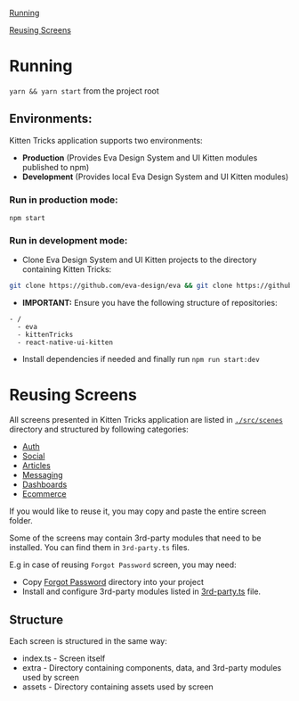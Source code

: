 [Running](#running)

[Reusing Screens](#reusing-screens)

# Running

`yarn && yarn start` from the project root

## Environments:

Kitten Tricks application supports two environments: 

- **Production** (Provides Eva Design System and UI Kitten modules published to npm)
- **Development** (Provides local Eva Design System and UI Kitten modules)

### Run in production mode:

`npm start`

### Run in development mode:

- Clone Eva Design System and UI Kitten projects to the directory containing Kitten Tricks:
```bash
git clone https://github.com/eva-design/eva && git clone https://github.com/akveo/react-native-ui-kitten
```

- **IMPORTANT:** Ensure you have the following structure of repositories:
```
- /
  - eva
  - kittenTricks
  - react-native-ui-kitten
```
- Install dependencies if needed and finally run `npm run start:dev`

# Reusing Screens

All screens presented in Kitten Tricks application are listed in [`./src/scenes`](./src/scenes) directory and structured by following categories: 

- [Auth](./src/scenes/auth)
- [Social](./src/scenes/social)
- [Articles](./src/scenes/articles)
- [Messaging](./src/scenes/messaging)
- [Dashboards](./src/scenes/dashboards)
- [Ecommerce](./src/scenes/ecommerce)

If you would like to reuse it, you may copy and paste the entire screen folder.

Some of the screens may contain 3rd-party modules that need to be installed.
You can find them in `3rd-party.ts` files.

E.g in case of reusing `Forgot Password` screen, you may need:
- Copy [Forgot Password](./src/scenes/auth/forgot-password) directory into your project
- Install and configure 3rd-party modules listed in [3rd-party.ts](./src/scenes/auth/forgot-password/extra/3rd-party.ts) file.

## Structure

Each screen is structured in the same way:

- index.ts - Screen itself
- extra - Directory containing components, data, and 3rd-party modules used by screen
- assets - Directory containing assets used by screen
